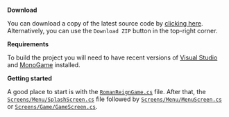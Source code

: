 **Download**

You can download a copy of the latest source code by [clicking here](https://github.com/eugencowie/RomanReign/archive/master.zip). Alternatively, you can use the `Download ZIP` button in the top-right corner.

**Requirements**

To build the project you will need to have recent versions of [Visual Studio](https://www.visualstudio.com/en-us/products/visual-studio-community-vs.aspx) and [MonoGame](http://www.monogame.net/downloads) installed.

**Getting started**

A good place to start is with the [`RomanReignGame.cs`][1] file. After that, the [`Screens/Menu/SplashScreen.cs`][2] file followed by [`Screens/Menu/MenuScreen.cs`][3] or [`Screens/Game/GameScreen.cs`][4].

[1]: https://github.com/eugencowie/RomanReign/blob/master/RomanReign/Source/RomanReignGame.cs
[2]: https://github.com/eugencowie/RomanReign/blob/master/RomanReign/Source/Screens/Menu/SplashScreen.cs
[3]: https://github.com/eugencowie/RomanReign/blob/master/RomanReign/Source/Screens/Menu/MenuScreen.cs
[4]: https://github.com/eugencowie/RomanReign/blob/master/RomanReign/Source/Screens/Game/GameScreen.cs
